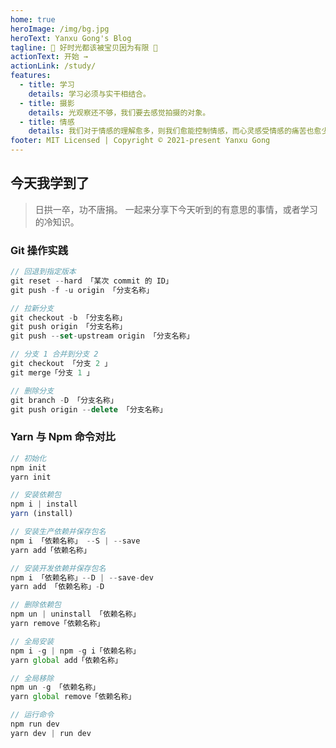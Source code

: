 ```yaml
---
home: true
heroImage: /img/bg.jpg
heroText: Yanxu Gong's Blog
tagline: 🌈 好时光都该被宝贝因为有限 🛫
actionText: 开始 →
actionLink: /study/
features:
  - title: 学习
    details: 学习必须与实干相结合。
  - title: 摄影
    details: 光观察还不够，我们要去感觉拍摄的对象。
  - title: 情感
    details: 我们对于情感的理解愈多，则我们愈能控制情感，而心灵感受情感的痛苦也愈少。
footer: MIT Licensed | Copyright © 2021-present Yanxu Gong
---
```


## 今天我学到了

> 日拱一卒，功不唐捐。
> 一起来分享下今天听到的有意思的事情，或者学习的冷知识。

### Git 操作实践

```js
// 回退到指定版本
git reset --hard 「某次 commit 的 ID」
git push -f -u origin 「分支名称」
```

```js
// 拉新分支
git checkout -b 「分支名称」
git push origin 「分支名称」
git push --set-upstream origin 「分支名称」
```

```js
// 分支 1 合并到分支 2
git checkout 「分支 2 」
git merge「分支 1 」
```

```js
// 删除分支
git branch -D 「分支名称」
git push origin --delete 「分支名称」
```

### Yarn 与 Npm 命令对比

```js
// 初始化
npm init
yarn init
```

```js
// 安装依赖包
npm i | install
yarn (install)
```

```js
// 安装生产依赖并保存包名
npm i 「依赖名称」 --S | --save
yarn add「依赖名称」
```

```js
// 安装开发依赖并保存包名
npm i 「依赖名称」--D | --save-dev
yarn add 「依赖名称」-D
```

```js
// 删除依赖包
npm un | uninstall 「依赖名称」
yarn remove「依赖名称」
```

```js
// 全局安装
npm i -g | npm -g i「依赖名称」
yarn global add「依赖名称」
```

```js
// 全局移除
npm un -g 「依赖名称」
yarn global remove「依赖名称」
```

```js
// 运行命令
npm run dev
yarn dev | run dev
```
